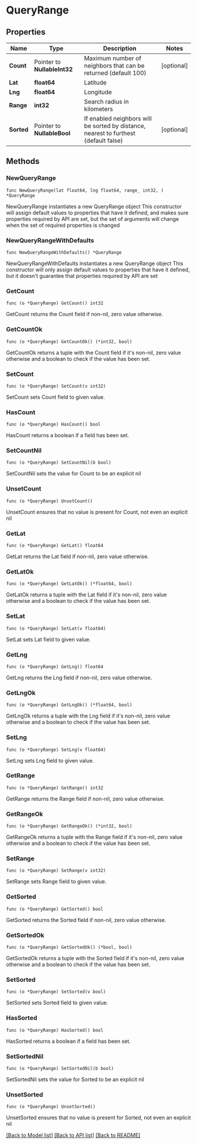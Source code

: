 # QueryRange

## Properties

Name | Type | Description | Notes
------------ | ------------- | ------------- | -------------
**Count** | Pointer to **NullableInt32** | Maximum number of neighbors that can be returned (default 100) | [optional] 
**Lat** | **float64** | Latitude | 
**Lng** | **float64** | Longitude | 
**Range** | **int32** | Search radius in kilometers | 
**Sorted** | Pointer to **NullableBool** | If enabled neighbors will be sorted by distance, nearest to furthest (default false) | [optional] 

## Methods

### NewQueryRange

`func NewQueryRange(lat float64, lng float64, range_ int32, ) *QueryRange`

NewQueryRange instantiates a new QueryRange object
This constructor will assign default values to properties that have it defined,
and makes sure properties required by API are set, but the set of arguments
will change when the set of required properties is changed

### NewQueryRangeWithDefaults

`func NewQueryRangeWithDefaults() *QueryRange`

NewQueryRangeWithDefaults instantiates a new QueryRange object
This constructor will only assign default values to properties that have it defined,
but it doesn't guarantee that properties required by API are set

### GetCount

`func (o *QueryRange) GetCount() int32`

GetCount returns the Count field if non-nil, zero value otherwise.

### GetCountOk

`func (o *QueryRange) GetCountOk() (*int32, bool)`

GetCountOk returns a tuple with the Count field if it's non-nil, zero value otherwise
and a boolean to check if the value has been set.

### SetCount

`func (o *QueryRange) SetCount(v int32)`

SetCount sets Count field to given value.

### HasCount

`func (o *QueryRange) HasCount() bool`

HasCount returns a boolean if a field has been set.

### SetCountNil

`func (o *QueryRange) SetCountNil(b bool)`

 SetCountNil sets the value for Count to be an explicit nil

### UnsetCount
`func (o *QueryRange) UnsetCount()`

UnsetCount ensures that no value is present for Count, not even an explicit nil
### GetLat

`func (o *QueryRange) GetLat() float64`

GetLat returns the Lat field if non-nil, zero value otherwise.

### GetLatOk

`func (o *QueryRange) GetLatOk() (*float64, bool)`

GetLatOk returns a tuple with the Lat field if it's non-nil, zero value otherwise
and a boolean to check if the value has been set.

### SetLat

`func (o *QueryRange) SetLat(v float64)`

SetLat sets Lat field to given value.


### GetLng

`func (o *QueryRange) GetLng() float64`

GetLng returns the Lng field if non-nil, zero value otherwise.

### GetLngOk

`func (o *QueryRange) GetLngOk() (*float64, bool)`

GetLngOk returns a tuple with the Lng field if it's non-nil, zero value otherwise
and a boolean to check if the value has been set.

### SetLng

`func (o *QueryRange) SetLng(v float64)`

SetLng sets Lng field to given value.


### GetRange

`func (o *QueryRange) GetRange() int32`

GetRange returns the Range field if non-nil, zero value otherwise.

### GetRangeOk

`func (o *QueryRange) GetRangeOk() (*int32, bool)`

GetRangeOk returns a tuple with the Range field if it's non-nil, zero value otherwise
and a boolean to check if the value has been set.

### SetRange

`func (o *QueryRange) SetRange(v int32)`

SetRange sets Range field to given value.


### GetSorted

`func (o *QueryRange) GetSorted() bool`

GetSorted returns the Sorted field if non-nil, zero value otherwise.

### GetSortedOk

`func (o *QueryRange) GetSortedOk() (*bool, bool)`

GetSortedOk returns a tuple with the Sorted field if it's non-nil, zero value otherwise
and a boolean to check if the value has been set.

### SetSorted

`func (o *QueryRange) SetSorted(v bool)`

SetSorted sets Sorted field to given value.

### HasSorted

`func (o *QueryRange) HasSorted() bool`

HasSorted returns a boolean if a field has been set.

### SetSortedNil

`func (o *QueryRange) SetSortedNil(b bool)`

 SetSortedNil sets the value for Sorted to be an explicit nil

### UnsetSorted
`func (o *QueryRange) UnsetSorted()`

UnsetSorted ensures that no value is present for Sorted, not even an explicit nil

[[Back to Model list]](../README.md#documentation-for-models) [[Back to API list]](../README.md#documentation-for-api-endpoints) [[Back to README]](../README.md)


